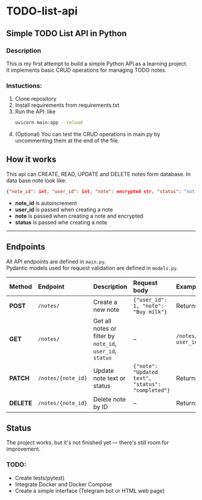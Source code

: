 # TODO-list-api
## Simple TODO List API in Python
### Description
This is my first attempt to build a simple Python API as a learning project.  
It implements basic CRUD operations for managing TODO notes.

### Instuctions:
1. Clone repository 
2. Install requirements from requirements.txt
3. Run the API: like
   ```bash
   uvicorn main:app --reload
4. (Optional) You can test the CRUD operations in main.py by uncommenting them at the end of the file.
  
## How it works
This api can CREATE, READ, UPDATE and DELETE notes form database.
In data base note look like:
   ```json 
   {"note_id": int, "user_id": int, "note": encrypted str, "status": "not started"/"in progress"/"completed"}
   ```
* **note_id** is autoincrement
* **user_id** is passed when creating a note
* **note** is passed when creating a note and encrypted 
* **status** is passed whe creating a note 
---

## Endpoints

All API endpoints are defined in `main.py`.  
Pydantic models used for request validation are defined in `models.py`.

| Method | Endpoint | Description | Request body | Example |
|:-------|:----------|:-------------|:--------------|:---------|
| **POST** | `/notes/` | Create a new note | `{"user_id": 1, "note": "Buy milk"}` | Returns the created note |
| **GET** | `/notes/` | Get all notes or filter by `note_id`, `user_id`, `status` | – | `/notes/?user_id=2&status=completed` |
| **PATCH** | `/notes/{note_id}` | Update note text or status | `{"note": "Updated text", "status": "completed"}` | Returns the updated note |
| **DELETE** | `/notes/{note_id}` | Delete note by ID | – | Returns success message |

## Status
The project works, but it's not finished yet — there's still room for improvement.
### TODO:
  * Create tests(pytest)
  * Integrate Docker and Docker Compose  
  * Create a simple interface (Telegram bot or HTML web page)
